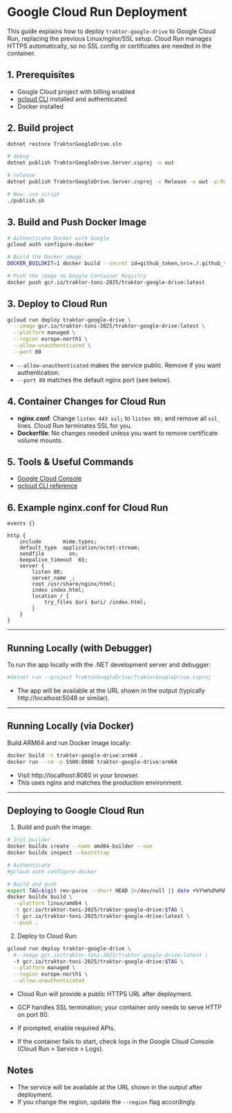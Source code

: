 # Google Cloud Run Deployment

This guide explains how to deploy `traktor-google-drive` to Google Cloud Run, replacing the previous Linux/nginx/SSL setup. Cloud Run manages HTTPS automatically, so no SSL config or certificates are needed in the container.

## 1. Prerequisites

- Google Cloud project with billing enabled
- [gcloud CLI](https://cloud.google.com/sdk/docs/install) installed and authenticated
- Docker installed

## 2. Build project

```bash
dotnet restore TraktorGoogleDrive.sln

# debug
dotnet publish TraktorGoogleDrive.Server.csproj -o out

# release
dotnet publish TraktorGoogleDrive.Server.csproj -c Release -o out -p:RunAOTCompilation=true

# New: use script
./publish.sh
```

## 3. Build and Push Docker Image

```bash
# Authenticate Docker with Google
gcloud auth configure-docker

# Build the Docker image
DOCKER_BUILDKIT=1 docker build --secret id=github_token,src=./.github_token -t gcr.io/traktor-toni-2025/traktor-google-drive:latest .

# Push the image to Google Container Registry
docker push gcr.io/traktor-toni-2025/traktor-google-drive:latest
```

## 3. Deploy to Cloud Run

```bash
gcloud run deploy traktor-google-drive \
  --image gcr.io/traktor-toni-2025/traktor-google-drive:latest \
  --platform managed \
  --region europe-north1 \
  --allow-unauthenticated \
  --port 80
```

- `--allow-unauthenticated` makes the service public. Remove if you want authentication.
- `--port 80` matches the default nginx port (see below).

## 4. Container Changes for Cloud Run

- **nginx.conf**: Change `listen 443 ssl;` to `listen 80;` and remove all `ssl_` lines. Cloud Run terminates SSL for you.
- **Dockerfile**: No changes needed unless you want to remove certificate volume mounts.

## 5. Tools & Useful Commands

- [Google Cloud Console](https://console.cloud.google.com/run)
- [gcloud CLI reference](https://cloud.google.com/sdk/gcloud/reference/run/deploy)

## 6. Example nginx.conf for Cloud Run

```
events {}

http {
    include       mime.types;
    default_type  application/octet-stream;
    sendfile        on;
    keepalive_timeout  65;
    server {
        listen 80;
        server_name _;
        root /usr/share/nginx/html;
        index index.html;
        location / {
            try_files $uri $uri/ /index.html;
        }
    }
}
```

---

## Running Locally (with Debugger)

To run the app locally with the .NET development server and debugger:

```sh
#dotnet run --project TraktorGoogleDrive/TraktorGoogleDrive.csproj
```

- The app will be available at the URL shown in the output (typically http://localhost:5048 or similar).

---

## Running Locally (via Docker)

Build ARM64 and run Docker image locally:

```sh
docker build -t traktor-google-drive:arm64 .
docker run --rm -p 5500:8080 traktor-google-drive:arm64
```

- Visit http://localhost:8080 in your browser.
- This uses nginx and matches the production environment.

---

## Deploying to Google Cloud Run

1. Build and push the image:

```sh
# Init builder
docker buildx create --name amd64-builder --use
docker buildx inspect --bootstrap

# Authenticate
#gcloud auth configure-docker

# Build and push
export TAG=$(git rev-parse --short HEAD 2>/dev/null || date +%Y%m%d%H%M%S)
docker buildx build \
  --platform linux/amd64 \
  -t gcr.io/traktor-toni-2025/traktor-google-drive:$TAG \
  -t gcr.io/traktor-toni-2025/traktor-google-drive:latest \
  --push .
```

2. Deploy to Cloud Run:

```sh
gcloud run deploy traktor-google-drive \
  #--image gcr.io/traktor-toni-2025/traktor-google-drive:latest \
  -t gcr.io/traktor-toni-2025/traktor-google-drive:$TAG \
  --platform managed \
  --region europe-north1 \
  --allow-unauthenticated
```

- Cloud Run will provide a public HTTPS URL after deployment.
- GCP handles SSL termination; your container only needs to serve HTTP on port 80.

- If prompted, enable required APIs.
- If the container fails to start, check logs in the Google Cloud Console (Cloud Run > Service > Logs).

## Notes

- The service will be available at the URL shown in the output after deployment.
- If you change the region, update the `--region` flag accordingly.
